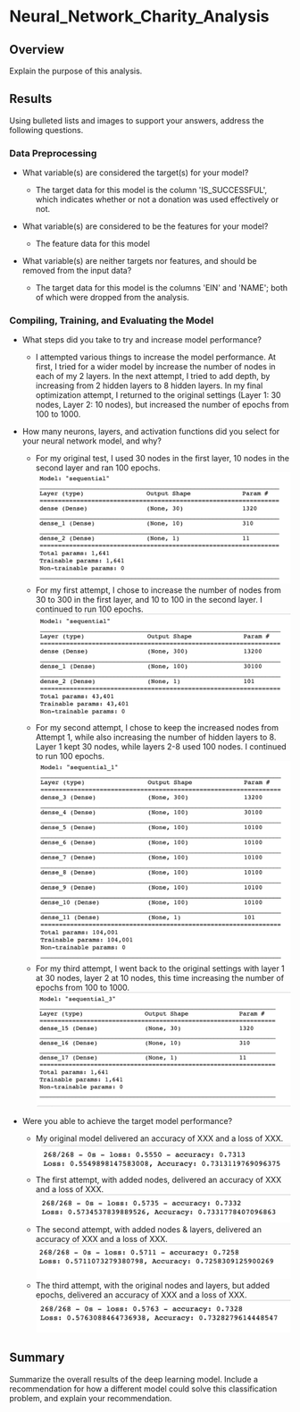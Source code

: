 # Neural_Network_Charity_Analysis

## Overview

Explain the purpose of this analysis.

## Results

Using bulleted lists and images to support your answers, address the following questions.

### Data Preprocessing

- What variable(s) are considered the target(s) for your model?
    - The target data for this model is the column 'IS_SUCCESSFUL', which indicates whether or not a donation was used effectively or not.

- What variable(s) are considered to be the features for your model?
    - The feature data for this model

- What variable(s) are neither targets nor features, and should be removed from the input data?
    - The target data for this model is the columns 'EIN' and 'NAME'; both of which were dropped from the analysis.

### Compiling, Training, and Evaluating the Model

- What steps did you take to try and increase model performance?
    - I attempted various things to increase the model performance. At first, I tried for a wider model by increase the number of nodes in each of my 2 layers. In the next attempt, I tried to add depth, by increasing from 2 hidden layers to 8 hidden layers. In my final optimization attempt, I returned to the original settings (Layer 1: 30 nodes, Layer 2: 10 nodes), but increased the number of epochs from 100 to 1000.

- How many neurons, layers, and activation functions did you select for your neural network model, and why?
    - For my original test, I used 30 nodes in the first layer, 10 nodes in the second layer and ran 100 epochs.
    ![Del2_Summary](https://github.com/krockway/Neural_Network_Charity_Analysis/blob/main/Images/Del2_Summary.png)
    - For my first attempt, I chose to increase the number of nodes from 30 to 300 in the first layer, and 10 to 100 in the second layer. I continued to run 100 epochs.
    ![Del3_Opt1_Summary](https://github.com/krockway/Neural_Network_Charity_Analysis/blob/main/Images/Del3_Opt1_Summary.png)
    - For my second attempt, I chose to keep the increased nodes from Attempt 1, while also increasing the number of hidden layers to 8. Layer 1 kept 30 nodes, while layers 2-8 used 100 nodes. I continued to run 100 epochs.
    ![Del3_Opt2_Summary](https://github.com/krockway/Neural_Network_Charity_Analysis/blob/main/Images/Del3_Opt2_Summary.png)
    - For my third attempt, I went back to the original settings with layer 1 at 30 nodes, layer 2 at 10 nodes, this time increasing the number of epochs from 100 to 1000.
    ![Del3_Opt3_Summary](https://github.com/krockway/Neural_Network_Charity_Analysis/blob/main/Images/Del3_Opt3_Summary.png)

- Were you able to achieve the target model performance?
    - My original model delivered an accuracy of XXX and a loss of XXX.
    ![Del2](https://github.com/krockway/Neural_Network_Charity_Analysis/blob/main/Images/Del2.png)
    - The first attempt, with added nodes, delivered an accuracy of XXX and a loss of XXX.
    ![Del3_Opt1](https://github.com/krockway/Neural_Network_Charity_Analysis/blob/main/Images/Del3_Opt1.png)
    - The second attempt, with added nodes & layers, delivered an accuracy of XXX and a loss of XXX.
    ![Del3_Opt2](https://github.com/krockway/Neural_Network_Charity_Analysis/blob/main/Images/Del3_Opt2.png)
    - The third attempt, with the original nodes and layers, but added epochs, delivered an accuracy of XXX and a loss of XXX.
    ![Del3_Opt3](https://github.com/krockway/Neural_Network_Charity_Analysis/blob/main/Images/Del3_Opt3.png)

## Summary
 Summarize the overall results of the deep learning model. Include a recommendation for how a different model could solve this classification problem, and explain your recommendation.

